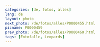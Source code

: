 ```yaml
---
categories: [de, fotos, alles]
lang: de
layout: photo
next_photo: /de/fotos/alles/P0000455.html
picname: P0000459
prev_photo: /de/fotos/alles/P0000460.html
tags: [Fotofalle, Leopards]
---
```

